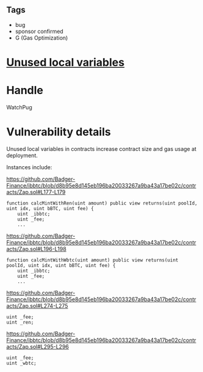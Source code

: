 ## Tags

- bug
- sponsor confirmed
- G (Gas Optimization)

# [Unused local variables](https://github.com/code-423n4/2021-11-badgerzaps-findings/issues/39) 

# Handle

WatchPug


# Vulnerability details

Unused local variables in contracts increase contract size and gas usage at deployment.

Instances include:

https://github.com/Badger-Finance/ibbtc/blob/d8b95e8d145eb196ba20033267a9ba43a17be02c/contracts/Zap.sol#L177-L179

```solidity=177
function calcMintWithRen(uint amount) public view returns(uint poolId, uint idx, uint bBTC, uint fee) {
    uint _ibbtc;
    uint _fee;
    ...
```

https://github.com/Badger-Finance/ibbtc/blob/d8b95e8d145eb196ba20033267a9ba43a17be02c/contracts/Zap.sol#L196-L198

```solidity=196
function calcMintWithWbtc(uint amount) public view returns(uint poolId, uint idx, uint bBTC, uint fee) {
    uint _ibbtc;
    uint _fee;
    ...
```

https://github.com/Badger-Finance/ibbtc/blob/d8b95e8d145eb196ba20033267a9ba43a17be02c/contracts/Zap.sol#L274-L275

```solidity=274
uint _fee;
uint _ren;
```

https://github.com/Badger-Finance/ibbtc/blob/d8b95e8d145eb196ba20033267a9ba43a17be02c/contracts/Zap.sol#L295-L296

```solidity=295
uint _fee;
uint _wbtc;
```

